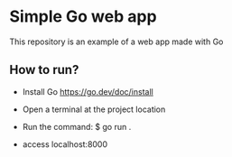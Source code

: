 # Simple Go web app
This repository is an example of a web app made with Go

## How to run?

- Install Go https://go.dev/doc/install

- Open a terminal at the project location
- Run the command: $ go run .
- access localhost:8000
